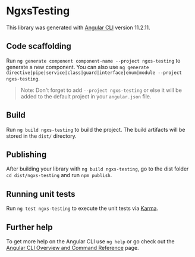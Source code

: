 # NgxsTesting

This library was generated with [Angular CLI](https://github.com/angular/angular-cli) version 11.2.11.

## Code scaffolding

Run `ng generate component component-name --project ngxs-testing` to generate a new component. You can also use `ng generate directive|pipe|service|class|guard|interface|enum|module --project ngxs-testing`.
> Note: Don't forget to add `--project ngxs-testing` or else it will be added to the default project in your `angular.json` file. 

## Build

Run `ng build ngxs-testing` to build the project. The build artifacts will be stored in the `dist/` directory.

## Publishing

After building your library with `ng build ngxs-testing`, go to the dist folder `cd dist/ngxs-testing` and run `npm publish`.

## Running unit tests

Run `ng test ngxs-testing` to execute the unit tests via [Karma](https://karma-runner.github.io).

## Further help

To get more help on the Angular CLI use `ng help` or go check out the [Angular CLI Overview and Command Reference](https://angular.io/cli) page.
